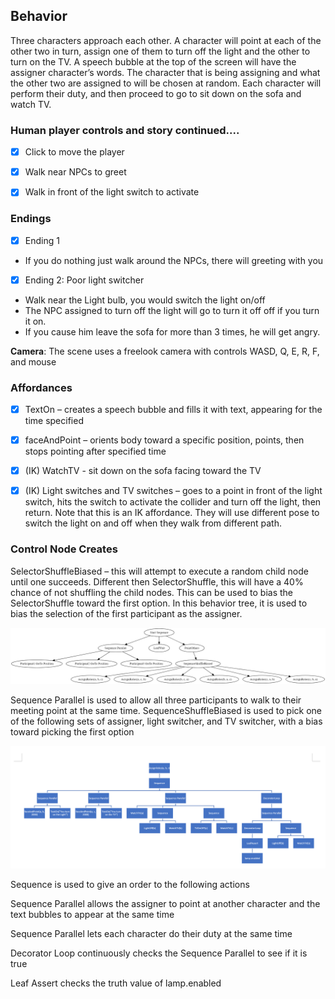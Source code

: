 ## Behavior

Three characters approach each other.  A character will point at each of the other two in turn, assign one of them to turn off the light and the other to turn on the TV.  A speech bubble at the top of the screen will have the assigner character’s words.  The character that is being assigning and what the other two are assigned to will be chosen at random.  Each character will perform their duty, and then proceed to go to sit down on the sofa and watch TV.  

### Human player controls and story continued.... 

- [x] Click to move the player
- [x] Walk near NPCs to greet
- [x] Walk in front of the light switch to activate


### Endings

- [x] Ending 1

* If you do nothing just walk around the NPCs, there will greeting with you

- [x] Ending 2: Poor light switcher
* Walk near the Light bulb, you would switch the light on/off
* The NPC assigned to turn off the light will go to turn it off off if you turn it on.
* If you cause him leave the sofa for more than 3 times, he will get angry.


**Camera**: The scene uses a freelook camera with controls WASD, Q, E, R, F, and mouse


### Affordances
  - [x] TextOn – creates a speech bubble and fills it with text, appearing for the time specified

  - [x] faceAndPoint – orients body toward a specific position, points, then stops pointing after specified time

  - [x] (IK) WatchTV - sit down on the sofa facing toward the TV

  - [x] (IK) Light switches and TV switches – goes to a point in front of the light switch, hits the switch to activate the collider and turn off the light, then return. Note that this is an IK affordance. They will use different pose to switch the light on and off when they walk from different path.

### Control Node Creates
SelectorShuffleBiased – this will attempt to execute a random child node until one succeeds. Different then SelectorShuffle, this will have a 40% chance of not shuffling the child nodes.  This can be used to bias the SelectorShuffle toward the first option.  In this behavior tree, it is used to bias the selection of the first participant as the assigner.

![](Report/tree1.png)

Sequence Parallel is used to allow all three participants to walk to their meeting point at the same time.
SequenceShuffleBiased is used to pick one of the following sets of assigner, light switcher, and TV switcher, with a bias toward picking the first option



![](Report/img2.png)

Sequence is used to give an order to the following actions

Sequence Parallel allows the assigner to point at another character and the text bubbles to appear at the same time

Sequence Parallel lets each character do their duty at the same time

Decorator Loop continuously checks the Sequence Parallel to see if it is true

Leaf Assert checks the truth value of lamp.enabled
